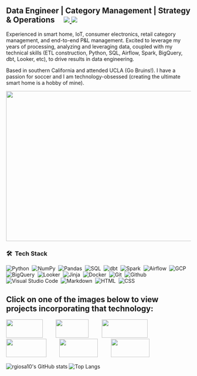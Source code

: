 <h2>
  Data Engineer | Category Management | Strategy & Operations &nbsp; &nbsp;
	<a href="https://www.linkedin.com/in/rubengiosa/">
		<img src="https://img.shields.io/badge/linkedin%20-%230077B5.svg?&style=flat&logo=linkedin&logoColor=white" />
	</a>
	<a href="mailto:rubenalexgiosa@gmail.com">
		<img src="https://img.shields.io/badge/Gmail-D14836?style=flat&logo=gmail&logoColor=white" />
	</a>
</h2>

Experienced in smart home, IoT, consumer electronics, retail category management, and end-to-end P&L management. Excited to leverage my years of processing, analyzing and leveraging data, coupled with my technical skills (ETL construction, Python, SQL, Airflow, Spark, BigQuery, dbt, Looker, etc), to drive results in data engineering.

Based in southern California and attended UCLA (Go Bruins!). I have a passion for soccer and I am technology-obsessed (creating the ultimate smart home is a hobby of mine).

<img src='https://user-images.githubusercontent.com/115185983/221060662-e527d92b-80d3-4258-9021-4fd866c2afa8.png' width='850' height='410'>

### 🛠 &nbsp;Tech Stack
![Python](https://img.shields.io/badge/-Python-05122A?style=flat&logo=python)&nbsp;
![NumPy](https://img.shields.io/badge/numpy%20-%23013243.svg?&style=flat&logo=numpy&logoColor=white)&nbsp;
![Pandas](https://img.shields.io/badge/pandas%20-%23150458.svg?&style=flat&logo=pandas&logoColor=white)&nbsp;
![SQL](https://img.shields.io/badge/-MySQL-05122A?style=flat&logo=mysql)&nbsp;
![dbt](https://img.shields.io/badge/-dbt-05122A?style=flat&logo=dbt)&nbsp; 
![Spark](https://img.shields.io/badge/-ApacheSpark-05122A?style=flat&logo=apachespark)&nbsp; 
![Airflow](https://img.shields.io/badge/-ApacheAirflow-05122A?style=flat&logo=apacheairflow)&nbsp; 
![GCP](https://img.shields.io/badge/-GoogleCloud-05122A?style=flat&logo=googlecloud)&nbsp; \
![BigQuery](https://img.shields.io/badge/-BigQuery-05122A?style=flat&logo=bigquery)&nbsp; 
![Looker](https://img.shields.io/badge/-Looker-05122A?style=flat&logo=looker)&nbsp;
![Jinja](https://img.shields.io/badge/-Jinja-05122A?style=flat&logo=jinja)&nbsp;
![Docker](https://img.shields.io/badge/-Docker-05122A?style=flat&logo=docker)&nbsp;
![Git](https://img.shields.io/badge/-Git-05122A?style=flat&logo=git)&nbsp;
![Github](https://img.shields.io/badge/-Github-05122A?style=flat&logo=github)&nbsp;
![Visual Studio Code](https://img.shields.io/badge/-Visual%20Studio%20Code-05122A?style=flat&logo=visual-studio-code&logoColor=007ACC)&nbsp;
![Markdown](https://img.shields.io/badge/-Markdown-05122A?style=flat&logo=markdown)&nbsp;
![HTML](https://img.shields.io/badge/-HTML-05122A?style=flat&logo=html5)&nbsp;
![CSS](https://img.shields.io/badge/-CSS-05122A?style=flat&logo=css3)&nbsp;

## Click on one of the images below to view projects incorporating that technology:

[<img src='https://img.shields.io/badge/-Python-05122A?style=flat&logo=python' width='100' height='50'>](https://github.com/rgiosa10/crypto-pricing-project.git) &nbsp; &nbsp; &nbsp; &nbsp; 
[<img src='https://img.shields.io/badge/-dbt-05122A?style=flat&logo=dbt' width='90' height='50'>](https://github.com/rgiosa10/dbt-indpnt-proj.git) &nbsp; &nbsp; &nbsp; &nbsp; 
[<img src='https://img.shields.io/badge/-ApacheAirflow-05122A?style=flat&logo=apacheairflow' width='125' height='50'>](https://github.com/rgiosa10/team-week3.git) &nbsp; &nbsp; &nbsp; &nbsp; 
[<img src='https://img.shields.io/badge/-MySQL-05122A?style=flat&logo=mysql' width='110' height='50'>](https://github.com/rgiosa10/Emissions-by-Country.git) &nbsp; &nbsp; &nbsp; &nbsp; 
[<img src='https://img.shields.io/badge/-BigQuery-05122A?style=flat&logo=bigquery' width='105' height='50'>](https://github.com/rgiosa10/team-week3.git) &nbsp; &nbsp; &nbsp; &nbsp; 
[<img src='https://img.shields.io/badge/-Looker-05122A?style=flat&logo=looker' width='105' height='50'>](https://github.com/rgiosa10/Emissions-by-Country.git)


![rgiosa10's GitHub stats](https://github-readme-stats.vercel.app/api?username=rgiosa10&theme=dark&show_icons=true&hide_title=true)
![Top Langs](https://github-readme-stats.vercel.app/api/top-langs/?username=rgiosa10&theme=dark&show_icons=true&layout=compact&langs_count=7&hide_title=true)



